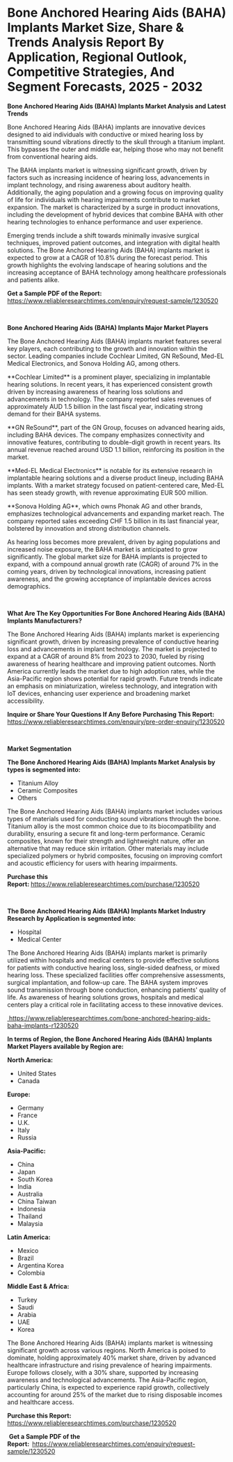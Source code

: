<p><h1>Bone Anchored Hearing Aids (BAHA) Implants Market Size, Share & Trends Analysis Report By Application, Regional Outlook, Competitive Strategies, And Segment Forecasts, 2025 - 2032</h1></p><p><strong>Bone Anchored Hearing Aids (BAHA) Implants Market Analysis and Latest Trends</strong></p>
<p><p>Bone Anchored Hearing Aids (BAHA) implants are innovative devices designed to aid individuals with conductive or mixed hearing loss by transmitting sound vibrations directly to the skull through a titanium implant. This bypasses the outer and middle ear, helping those who may not benefit from conventional hearing aids.</p><p>The BAHA implants market is witnessing significant growth, driven by factors such as increasing incidence of hearing loss, advancements in implant technology, and rising awareness about auditory health. Additionally, the aging population and a growing focus on improving quality of life for individuals with hearing impairments contribute to market expansion. The market is characterized by a surge in product innovations, including the development of hybrid devices that combine BAHA with other hearing technologies to enhance performance and user experience.</p><p>Emerging trends include a shift towards minimally invasive surgical techniques, improved patient outcomes, and integration with digital health solutions. The Bone Anchored Hearing Aids (BAHA) implants market is expected to grow at a CAGR of 10.8% during the forecast period. This growth highlights the evolving landscape of hearing solutions and the increasing acceptance of BAHA technology among healthcare professionals and patients alike.</p></p>
<p><strong>Get a Sample PDF of the Report:&nbsp;</strong> <a href="https://www.reliableresearchtimes.com/enquiry/request-sample/1230520?utm_campaign=3311&utm_medium=2&utm_source=Github&utm_content=ia&utm_term=14042025&utm_id=bone-anchored-hearing-aids-baha-implants">https://www.reliableresearchtimes.com/enquiry/request-sample/1230520</a></p>
<p>&nbsp;</p>
<p><strong>Bone Anchored Hearing Aids (BAHA) Implants Major Market Players</strong></p>
<p><p>The Bone Anchored Hearing Aids (BAHA) implants market features several key players, each contributing to the growth and innovation within the sector. Leading companies include Cochlear Limited, GN ReSound, Med-EL Medical Electronics, and Sonova Holding AG, among others.</p><p>**Cochlear Limited** is a prominent player, specializing in implantable hearing solutions. In recent years, it has experienced consistent growth driven by increasing awareness of hearing loss solutions and advancements in technology. The company reported sales revenues of approximately AUD 1.5 billion in the last fiscal year, indicating strong demand for their BAHA systems.</p><p>**GN ReSound**, part of the GN Group, focuses on advanced hearing aids, including BAHA devices. The company emphasizes connectivity and innovative features, contributing to double-digit growth in recent years. Its annual revenue reached around USD 1.1 billion, reinforcing its position in the market.</p><p>**Med-EL Medical Electronics** is notable for its extensive research in implantable hearing solutions and a diverse product lineup, including BAHA implants. With a market strategy focused on patient-centered care, Med-EL has seen steady growth, with revenue approximating EUR 500 million.</p><p>**Sonova Holding AG**, which owns Phonak AG and other brands, emphasizes technological advancements and expanding market reach. The company reported sales exceeding CHF 1.5 billion in its last financial year, bolstered by innovation and strong distribution channels.</p><p>As hearing loss becomes more prevalent, driven by aging populations and increased noise exposure, the BAHA market is anticipated to grow significantly. The global market size for BAHA implants is projected to expand, with a compound annual growth rate (CAGR) of around 7% in the coming years, driven by technological innovations, increasing patient awareness, and the growing acceptance of implantable devices across demographics.</p></p>
<p>&nbsp;</p>
<p><strong>What Are The Key Opportunities For Bone Anchored Hearing Aids (BAHA) Implants Manufacturers?</strong></p>
<p><p>The Bone Anchored Hearing Aids (BAHA) implants market is experiencing significant growth, driven by increasing prevalence of conductive hearing loss and advancements in implant technology. The market is projected to expand at a CAGR of around 8% from 2023 to 2030, fueled by rising awareness of hearing healthcare and improving patient outcomes. North America currently leads the market due to high adoption rates, while the Asia-Pacific region shows potential for rapid growth. Future trends indicate an emphasis on miniaturization, wireless technology, and integration with IoT devices, enhancing user experience and broadening market accessibility.</p></p>
<p><strong>Inquire or Share Your Questions If Any Before Purchasing This Report:</strong> <a href="https://www.reliableresearchtimes.com/enquiry/pre-order-enquiry/1230520?utm_campaign=3311&utm_medium=2&utm_source=Github&utm_content=ia&utm_term=14042025&utm_id=bone-anchored-hearing-aids-baha-implants">https://www.reliableresearchtimes.com/enquiry/pre-order-enquiry/1230520</a></p>
<p>&nbsp;</p>
<p><strong>Market Segmentation</strong></p>
<p><strong>The Bone Anchored Hearing Aids (BAHA) Implants Market Analysis by types is segmented into:</strong></p>
<p><ul><li>Titanium Alloy</li><li>Ceramic Composites</li><li>Others</li></ul></p>
<p><p>The Bone Anchored Hearing Aids (BAHA) implants market includes various types of materials used for conducting sound vibrations through the bone. Titanium alloy is the most common choice due to its biocompatibility and durability, ensuring a secure fit and long-term performance. Ceramic composites, known for their strength and lightweight nature, offer an alternative that may reduce skin irritation. Other materials may include specialized polymers or hybrid composites, focusing on improving comfort and acoustic efficiency for users with hearing impairments.</p></p>
<p><strong>Purchase this Report:&nbsp;</strong><a href="https://www.reliableresearchtimes.com/purchase/1230520?utm_campaign=3311&utm_medium=2&utm_source=Github&utm_content=ia&utm_term=14042025&utm_id=bone-anchored-hearing-aids-baha-implants">https://www.reliableresearchtimes.com/purchase/1230520</a></p>
<p>&nbsp;</p>
<p><strong>The Bone Anchored Hearing Aids (BAHA) Implants Market Industry Research by Application is segmented into:</strong></p>
<p><ul><li>Hospital</li><li>Medical Center</li></ul></p>
<p><p>The Bone Anchored Hearing Aids (BAHA) implants market is primarily utilized within hospitals and medical centers to provide effective solutions for patients with conductive hearing loss, single-sided deafness, or mixed hearing loss. These specialized facilities offer comprehensive assessments, surgical implantation, and follow-up care. The BAHA system improves sound transmission through bone conduction, enhancing patients' quality of life. As awareness of hearing solutions grows, hospitals and medical centers play a critical role in facilitating access to these innovative devices.</p></p>
<p><a href="https://www.reliableresearchtimes.com/bone-anchored-hearing-aids-baha-implants-r1230520?utm_campaign=3311&utm_medium=2&utm_source=Github&utm_content=ia&utm_term=14042025&utm_id=bone-anchored-hearing-aids-baha-implants">&nbsp;https://www.reliableresearchtimes.com/bone-anchored-hearing-aids-baha-implants-r1230520</a></p>
<p><strong>In terms of Region, the Bone Anchored Hearing Aids (BAHA) Implants Market Players available by Region are:</strong></p>
<p>
    <p> <strong> North America: </strong>
        <ul>
            <li>United States</li>
            <li>Canada</li>
        </ul>
        </p> 
    <p> <strong> Europe: </strong>
        <ul>
            <li>Germany</li>
            <li>France</li>
            <li>U.K.</li>
            <li>Italy</li>
            <li>Russia</li>
        </ul>
        </p> 
    <p> <strong> Asia-Pacific: </strong>
        <ul>
            <li>China</li>
            <li>Japan</li>
            <li>South Korea</li>
            <li>India</li>
            <li>Australia</li>
            <li>China Taiwan</li>
            <li>Indonesia</li>
            <li>Thailand</li>
            <li>Malaysia</li>
        </ul>
        </p> 
    <p> <strong> Latin America: </strong>
        <ul>
            <li>Mexico</li>
            <li>Brazil</li>
            <li>Argentina Korea</li>
            <li>Colombia</li>
        </ul>
        </p> 
    <p> <strong> Middle East & Africa: </strong>
        <ul>
            <li>Turkey</li>
            <li>Saudi</li>
            <li>Arabia</li>
            <li>UAE</li>
            <li>Korea</li>
        </ul>
    </p>
    </p>
<p><p>The Bone Anchored Hearing Aids (BAHA) implants market is witnessing significant growth across various regions. North America is poised to dominate, holding approximately 40% market share, driven by advanced healthcare infrastructure and rising prevalence of hearing impairments. Europe follows closely, with a 30% share, supported by increasing awareness and technological advancements. The Asia-Pacific region, particularly China, is expected to experience rapid growth, collectively accounting for around 25% of the market due to rising disposable incomes and healthcare access.</p></p>
<p><strong>Purchase this Report: </strong><a href="https://www.reliableresearchtimes.com/purchase/1230520?utm_campaign=3311&utm_medium=2&utm_source=Github&utm_content=ia&utm_term=14042025&utm_id=bone-anchored-hearing-aids-baha-implants">https://www.reliableresearchtimes.com/purchase/1230520</a></p>
<p>&nbsp;<strong>Get a Sample PDF of the Report:&nbsp;&nbsp;</strong><a href="https://www.reliableresearchtimes.com/enquiry/request-sample/1230520?utm_campaign=3311&utm_medium=2&utm_source=Github&utm_content=ia&utm_term=14042025&utm_id=bone-anchored-hearing-aids-baha-implants">https://www.reliableresearchtimes.com/enquiry/request-sample/1230520</a></p>
<p><strong></strong></p>
<p><p></p><p></p><p></p></p>